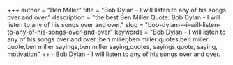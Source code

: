 +++
author = "Ben Miller"
title = "Bob Dylan - I will listen to any of his songs over and over."
description = "the best Ben Miller Quote: Bob Dylan - I will listen to any of his songs over and over."
slug = "bob-dylan---i-will-listen-to-any-of-his-songs-over-and-over"
keywords = "Bob Dylan - I will listen to any of his songs over and over.,ben miller,ben miller quotes,ben miller quote,ben miller sayings,ben miller saying,quotes, sayings,quote, saying, motivation"
+++
Bob Dylan - I will listen to any of his songs over and over.
